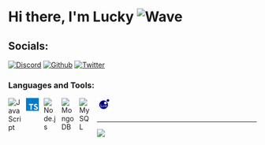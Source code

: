 # Hi there, I'm Lucky <img  alt="Wave" width="26px" src="https://camo.githubusercontent.com/e8e7b06ecf583bc040eb60e44eb5b8e0ecc5421320a92929ce21522dbc34c891/68747470733a2f2f6d656469612e67697068792e636f6d2f6d656469612f6876524a434c467a6361737252346961377a2f67697068792e676966" style="padding-right:10px;" />


## Socials:

[<img alt="Discord" width="30px" src="https://raw.githubusercontent.com/peterthehan/peterthehan/master/assets/discord.svg" />](https://www.discord.com/Lucky_#6666)
[<img alt="Github"  width="30px" src="https://raw.githubusercontent.com/peterthehan/peterthehan/25fe7193e0f257bcad641daa7d9af9ff778f2634/assets/github.svg"  />](https://github.com/LuckiPing/)
[<img alt="Twitter"  width="30px" src="https://raw.githubusercontent.com/peterthehan/peterthehan/master/assets/twitter.svg"  />](https://twitter.com/dieserlucki)


### Languages and Tools:

<img align="left" alt="JavaScript" width="26px" src="https://cdn.jsdelivr.net/gh/devicons/devicon/icons/javascript/javascript-original.svg" style="padding-right:10px;" />
<img align="left" alt="TypeScript" width="26px" src="https://raw.githubusercontent.com/github/explore/80688e429a7d4ef2fca1e82350fe8e3517d3494d/topics/typescript/typescript.png" style="padding-right:10px;" />
<img align="left" alt="Node.js" width="26px" src="https://cdn.jsdelivr.net/gh/devicons/devicon/icons/nodejs/nodejs-original.svg" style="padding-right:10px;" />
<img align="left" alt="MongoDB" width="26px" src="https://cdn.jsdelivr.net/gh/devicons/devicon/icons/mongodb/mongodb-original.svg" style="padding-right:10px;" />
<img align="left" alt="MySQL" width="26px" src="https://cdn.jsdelivr.net/gh/devicons/devicon/icons/mysql/mysql-original.svg" style="padding-right:10px;" />
<img align="left" alt="Lua" width="26px" src="https://raw.githubusercontent.com/github/explore/80688e429a7d4ef2fca1e82350fe8e3517d3494d/topics/lua/lua.png" style="padding-right:10px;" />

<br />
<br />

---

<img src="https://github-readme-stats.vercel.app/api?username=luckiping&&show_icons=true&title_color=ffffff&icon_color=bb2acf&text_color=daf7dc&bg_color=151515"/>
